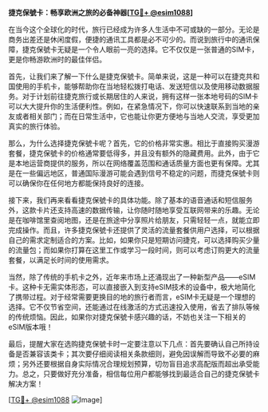 **捷克保號卡：畅享欧洲之旅的必备神器[[TG💪+ @esim1088](https://t.me/s/esim1088)]**

在当今这个全球化的时代，旅行已经成为许多人生活中不可或缺的一部分。无论是商务出差还是休闲度假，便捷的通讯工具都是必不可少的。而说到旅行中的通讯保障，捷克保號卡无疑是一个令人眼前一亮的选择。它不仅仅是一张普通的SIM卡，更是你畅游欧洲时的最佳伴侣。

首先，让我们来了解一下什么是捷克保號卡。简单来说，这是一种可以在捷克共和国使用的手机卡，能够帮助你在当地轻松拨打电话、发送短信以及使用移动数据服务。对于计划前往捷克旅行或长期居住的人来说，拥有这样一张本地号码的SIM卡可以大大提升你的生活便利性。例如，在紧急情况下，你可以快速联系到当地的亲友或者相关部门；而在日常生活中，它也能让你更方便地与当地人交流，享受更加真实的旅行体验。

那么，为什么选择捷克保號卡呢？首先，它的价格非常实惠。相比于直接购买漫游套餐，捷克保號卡的价格通常要低得多，并且没有额外的隐藏费用。此外，由于它是本地运营商提供的服务，所以在网络覆盖范围和通话质量方面也更有保障。尤其是在一些偏远地区，普通国际漫游可能会遇到信号不稳定的问题，而捷克保號卡则可以确保你在任何地方都能保持良好的连接。

接下来，我们再来看看捷克保號卡的具体功能。除了基本的语音通话和短信服务外，这款卡片还支持高速的数据传输，让你随时随地享受互联网带来的乐趣。无论是在咖啡馆里查阅地图，还是在旅途中分享照片给朋友，只需轻轻一点，就能立即完成操作。而且，许多捷克保號卡还提供了灵活的流量套餐供用户选择，可以根据自己的需求定制适合的方案。比如，如果你只是短期访问捷克，可以选择购买少量的流量包；而如果你打算在这里工作或学习一段时间，则可以考虑订购更大的流量套餐，以满足长时间的使用需求。

当然，除了传统的手机卡之外，近年来市场上还涌现出了一种新型产品——eSIM卡。这种卡无需实体形态，可以直接嵌入到支持eSIM技术的设备中，极大地简化了携带过程。对于经常需要更换目的地的旅行者而言，eSIM卡无疑是一个理想的选择。它不仅节省空间，还能通过在线激活的方式迅速投入使用，省去了排队等候的传统烦恼。因此，如果你对捷克保號卡感兴趣的话，不妨也关注一下相关的eSIM版本哦！

最后，提醒大家在选购捷克保號卡时一定要注意以下几点：首先要确认自己所持设备是否兼容该类卡；其次要仔细阅读相关条款细则，避免因误解而导致不必要的麻烦；另外还要根据自身实际情况合理规划预算，切勿盲目追求高配版而超出承受能力。总之，只要做好充分准备，相信每位用户都能够找到最适合自己的捷克保號卡解决方案！

[[TG💪+ @esim1088](https://t.me/s/esim1088) ![Image](https://i.postimg.cc/4NQfJmqS/Snipaste-2025-05-13-00-14-12.png)]